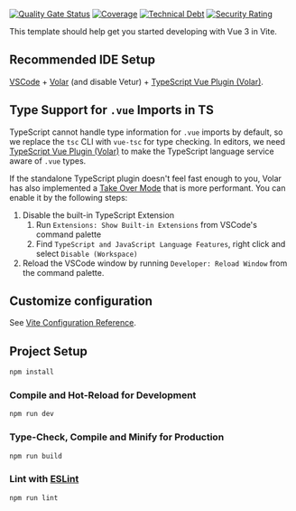 [![Quality Gate Status](https://sonarcloud.io/api/project_badges/measure?project=Home-Stockpile_stockpile-fe&metric=alert_status)](https://sonarcloud.io/summary/new_code?id=Home-Stockpile_stockpile-fe) [![Coverage](https://sonarcloud.io/api/project_badges/measure?project=Home-Stockpile_stockpile-fe&metric=coverage)](https://sonarcloud.io/summary/new_code?id=Home-Stockpile_stockpile-fe) [![Technical Debt](https://sonarcloud.io/api/project_badges/measure?project=Home-Stockpile_stockpile-fe&metric=sqale_index)](https://sonarcloud.io/summary/new_code?id=Home-Stockpile_stockpile-fe) [![Security Rating](https://sonarcloud.io/api/project_badges/measure?project=Home-Stockpile_stockpile-fe&metric=security_rating)](https://sonarcloud.io/summary/new_code?id=Home-Stockpile_stockpile-fe)

This template should help get you started developing with Vue 3 in Vite.

## Recommended IDE Setup

[VSCode](https://code.visualstudio.com/) + [Volar](https://marketplace.visualstudio.com/items?itemName=Vue.volar) (and disable Vetur) + [TypeScript Vue Plugin (Volar)](https://marketplace.visualstudio.com/items?itemName=Vue.vscode-typescript-vue-plugin).

## Type Support for `.vue` Imports in TS

TypeScript cannot handle type information for `.vue` imports by default, so we replace the `tsc` CLI with `vue-tsc` for type checking. In editors, we need [TypeScript Vue Plugin (Volar)](https://marketplace.visualstudio.com/items?itemName=Vue.vscode-typescript-vue-plugin) to make the TypeScript language service aware of `.vue` types.

If the standalone TypeScript plugin doesn't feel fast enough to you, Volar has also implemented a [Take Over Mode](https://github.com/johnsoncodehk/volar/discussions/471#discussioncomment-1361669) that is more performant. You can enable it by the following steps:

1. Disable the built-in TypeScript Extension
    1) Run `Extensions: Show Built-in Extensions` from VSCode's command palette
    2) Find `TypeScript and JavaScript Language Features`, right click and select `Disable (Workspace)`
2. Reload the VSCode window by running `Developer: Reload Window` from the command palette.

## Customize configuration

See [Vite Configuration Reference](https://vitejs.dev/config/).

## Project Setup

```sh
npm install
```

### Compile and Hot-Reload for Development

```sh
npm run dev
```

### Type-Check, Compile and Minify for Production

```sh
npm run build
```

### Lint with [ESLint](https://eslint.org/)

```sh
npm run lint
```
